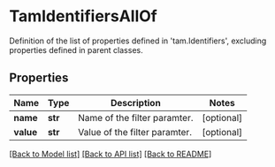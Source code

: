 # TamIdentifiersAllOf

Definition of the list of properties defined in 'tam.Identifiers', excluding properties defined in parent classes.
## Properties
Name | Type | Description | Notes
------------ | ------------- | ------------- | -------------
**name** | **str** | Name of the filter paramter. | [optional] 
**value** | **str** | Value of the filter paramter. | [optional] 

[[Back to Model list]](../README.md#documentation-for-models) [[Back to API list]](../README.md#documentation-for-api-endpoints) [[Back to README]](../README.md)


